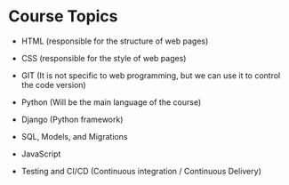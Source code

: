 # Course Topics
- HTML (responsible for the structure of web pages)

- CSS (responsible for the style of web pages)

- GIT (It is not specific to web programming, but we can use it to control the code version)

- Python (Will be the main language of the course)

- Django (Python framework)

- SQL, Models, and Migrations

- JavaScript

- Testing and CI/CD (Continuous integration / Continuous Delivery)
